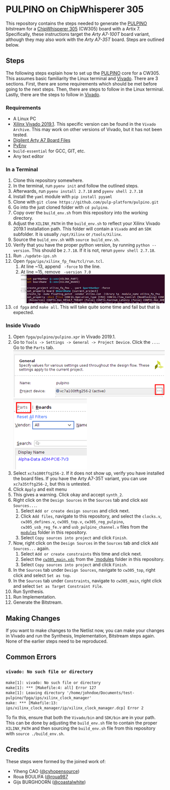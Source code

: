 # PULPINO on ChipWhisperer 305

This repository contains the steps needed to generate the [PULPINO][pulpino]
bitstream for a [ChipWhisperer 305][cw305] (CW305) board with a Artix 7.
Specifically, these instructions target the *Arty A7-100T* board variant,
although they may also work with the *Arty A7-35T* board. Steps are outlined
below.

## Steps

The following steps explain how to set up the [PULPINO][pulpino] core for a
CW305. This assumes basic familiarity the Linux terminal and [Vivado][vivado].
There are 3 sections. First, there are some requirements which should be met
before going to the next steps. Then, there are steps to follow in the Linux
terminal. Lastly, there are the steps to follow in [Vivado][vivado].

### Requirements

- A Linux PC
- [Xilinx Vivado 2019.1][vivado]. This specific version can be found in the
  `Vivado Archive`. This may work on other versions of Vivado, but it has not
  been tested.
- [Digilent Arty A7 Board Files][boardfiles]
- [PyEnv][pyenv]
- `build-essential` for GCC, GIT, etc.
- Any text editor

### In a Terminal

1. Clone this repository somewhere.
2. In the terminal, run `pyenv init` and follow the outlined steps.
3. Afterwards, run `pyenv install 2.7.18` and `pyenv shell 2.7.18`
4. Install the `yaml` module with `pip install pyyaml`
5. Clone with `git clone https://github.com/pulp-platform/pulpino.git`
6. Go into the just cloned folder with `cd pulpino`.
7. Copy over the `build_env.sh` from this repository into the working directory.
8. Adjust the `XILINX_PATH` in the `build_env.sh` to reflect your Xilinx Vivado
   2019.1 installation path. This folder will contain a `Vivado` and an `SDK`
   subfolder. It is usually `/opt/Xilinx` or `/tools/Xilinx`.
6. Source the `build_env.sh` with `source build_env.sh`.
7. Verify that you have the proper python version, by running `python
   --version`. This should be `2.7.18`. If it is not, rerun `pyenv shell
   2.7.18`.
8. Run `./update-ips.sh`
9. Open `fpga/ips/xilinx_fp_fma/tcl/run.tcl`.
   1. At line ~13, append ` -force` to the line.
   2. At line ~15, remove ` -version 7.0`
   ![FP FMA Reference](./images/fp_fma_tcl.png)
10. `cd fpga` and `make all`. This will take quite some time and fail but that is
   expected.

### Inside Vivado

1. Open `fpga/pulpino/pulpino.xpr` in Vivado 2019.1.
2. Go to `Tools -> Settings -> General -> Project Device`. Click the `...`. Go
   to the `Parts` tab.
  ![Project Device Location](./images/project_device.png)
  ![Parts Location](./images/parts.png)
  1. Select `xc7a100tftg256-2`. If it does not show up, verify you have
	 installed the board files. If you have the Arty A7-35T variant, you can
	 use `xc7a35tftg256-2`, but this is untested.
  2. Click `Apply` and exit menu
  3. This gives a warning. Click okay and accept `synth_2`.
3. Right click on the `Design Sources` in the `Sources` tab and click `Add
   Sources...`.
   1. Select `Add or create design sources` and click next.
   2. Click `Add files`, navigate to this repository, and select the `clocks.v`,
      `cw305_defines.v`, `cw305_top.v`, `cw305_reg_pulpino`,
      `cw305_usb_reg_fe.v` and `usb_pulpino_channel.v` files from the
      [`modules`](./modules) folder in this repository.
   3. Select `Copy sources into project` and click `Finish`.
4. Now, right click on the `Design Sources` in the `Sources` tab and click `Add
   Sources...` again.
   1. Select `Add or create constraints` this time and click next.
   2. Select the [`cw305_main.xdc`](./modules/cw305_main.xdc) from the
      [`modules](./modules) folder in this repository.
   3. Select `Copy sources into project` and click `Finish`.
5. In the `Sources` tab under `Design Sources`, navigate to `cw305_top`, right
   click and select `Set as top`.
6. In the `Sources` tab under `Constraints`, navigate to `cw305_main`, right
   click and select `Set as Target Constraint File`.
7. Run Synthesis.
8. Run Implementation.
9. Generate the Bitstream.

## Making Changes

If you want to make changes to the Netlist now, you can make your changes in
Vivado and run the Synthesis, Implementation, Bitstream steps again. None of
the earlier steps need to be reproduced.

## Common Errors

### `vivado: No such file or directory`

```
make[1]: vivado: No such file or directory
make[1]: *** [Makefile:4: all] Error 127
make[1]: Leaving directory '/home/johndoe/Documents/test-pulpino/fpga/ips/xilinx_clock_manager'
make: *** [Makefile:13: ips/xilinx_clock_manager/ip/xilinx_clock_manager.dcp] Error 2
```

To fix this, ensure that both the `Vivado/bin` and `SDK/bin` are in your path.
This can be done by adjusting the `build_env.sh` file to contain the proper
`XILINX_PATH` and then sourcing the `build_env.sh` file from this repository
with `source ./build_env.sh`. 

## Credits

These steps were formed by the joined work of:
- Yiheng CAO ([@cyhopensource](https://github.com/cyhopensource))
- Roua BOULIFA ([@roua987](https://github.com/roua987)
- Gijs BURGHOORN ([@coastalwhite](https://github.com/coastalwhite))

[cw305]: https://www.newae.com/products/NAE-CW305
[pulpino]: https://github.com/pulp-platform/pulpino
[vivado]: https://www.xilinx.com/support/download.html
[boardfiles]: https://digilent.com/reference/programmable-logic/guides/installing-vivado-and-sdk#installing_digilent_board_files
[pyenv]: https://github.com/pyenv/pyenv
